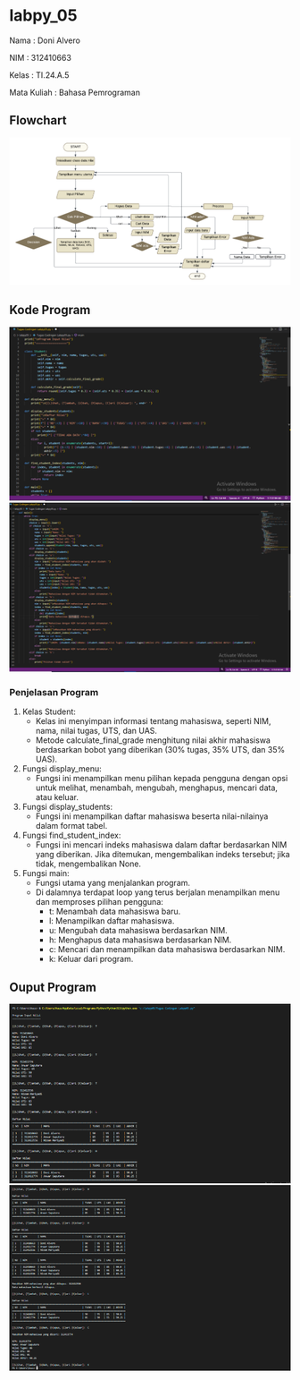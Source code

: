 # labpy_05
Nama : Doni Alvero <p>
NIM : 312410663 <p>
Kelas : TI.24.A.5 <p>
Mata Kuliah : Bahasa Pemrograman <p>
## Flowchart
![GAMBAR 5](flowchart.png)

## Kode Program 
![GAMBAR 3](gambar3.png)
![GAMBAR 4](gambar4.png)

### Penjelasan Program
1. Kelas Student:
   - Kelas ini menyimpan informasi tentang mahasiswa, seperti NIM, nama, nilai tugas, UTS, dan UAS.
   - Metode calculate_final_grade menghitung nilai akhir mahasiswa berdasarkan bobot yang diberikan (30% tugas, 35% UTS, dan 35% UAS).
2. Fungsi display_menu:
   - Fungsi ini menampilkan menu pilihan kepada pengguna dengan opsi untuk melihat, menambah, mengubah, menghapus, mencari data, atau keluar.
3. Fungsi display_students:
   - Fungsi ini menampilkan daftar mahasiswa beserta nilai-nilainya dalam format tabel.
4. Fungsi find_student_index:
   - Fungsi ini mencari indeks mahasiswa dalam daftar berdasarkan NIM yang diberikan. Jika ditemukan, mengembalikan indeks tersebut; jika tidak, mengembalikan None.
5. Fungsi main:
   - Fungsi utama yang menjalankan program.
   - Di dalamnya terdapat loop yang terus berjalan menampilkan menu dan memproses pilihan pengguna:
     - t: Menambah data mahasiswa baru.
     - l: Menampilkan daftar mahasiswa.
     - u: Mengubah data mahasiswa berdasarkan NIM.
     - h: Menghapus data mahasiswa berdasarkan NIM.
     - c: Mencari dan menampilkan data mahasiswa berdasarkan NIM.
     - k: Keluar dari program.

## Ouput Program
![GAMBAR 1](gambar1.png)
![GAMBAR 2](gambar2.png)
